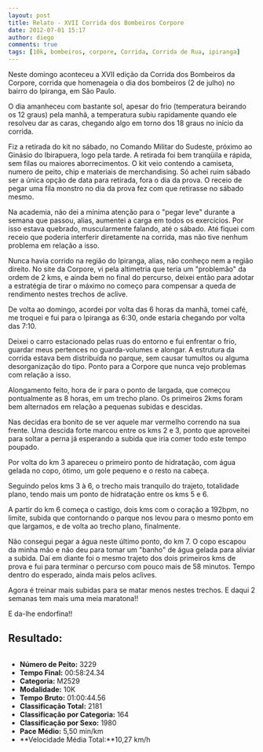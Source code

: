```yaml
---
layout: post
title: Relato - XVII Corrida dos Bombeiros Corpore
date: 2012-07-01 15:17
author: diego
comments: true
tags: [10k, bombeiros, corpore, Corrida, Corrida de Rua, ipiranga]
---
```

Neste domingo aconteceu a XVII edição da Corrida dos Bombeiros da Corpore, corrida que homenageia o dia dos bombeiros (2 de julho) no bairro do Ipiranga, em São Paulo.

O dia amanheceu com bastante sol, apesar do frio (temperatura beirando os 12 graus) pela manhã, a temperatura subiu rapidamente quando ele resolveu dar as caras, chegando algo em torno dos 18 graus no início da corrida.

Fiz a retirada do kit no sábado, no Comando Militar do Sudeste, próximo ao Ginásio do Ibirapuera, logo pela tarde. A retirada foi bem tranqüila e rápida, sem filas ou maiores aborrecimentos. O kit veio contendo a camiseta, numero de peito, chip e materiais de merchandising. Só achei ruim sábado ser a única opção de data para retirada, fora o dia da prova. O receio de pegar uma fila monstro no dia da prova fez com que retirasse no sábado mesmo.

Na academia, não dei a mínima atenção para o "pegar leve" durante a semana que passou, alias, aumentei a carga em todos os exercícios. Por isso estava quebrado, muscularmente falando, até o sábado. Até fiquei com receio que poderia interferir diretamente na corrida, mas não tive nenhum problema em relação a isso.

Nunca havia corrido na região do Ipiranga, alias, não conheço nem a região direito. No site da Corpore, vi pela altimetria que teria um "problemão" da ordem de 2 kms, e ainda bem no final do percurso, deixei então para adotar a estratégia de tirar o máximo no começo para compensar a queda de rendimento nestes trechos de aclive.

De volta ao domingo, acordei por volta das 6 horas da manhã, tomei café, me troquei e fui para o Ipiranga as 6:30, onde estaria chegando por volta das 7:10.

Deixei o carro estacionado pelas ruas do entorno e fui enfrentar o frio, guardar meus pertences no guarda-volumes e alongar. A estrutura da corrida estava bem distribuída no parque, sem causar tumultos ou alguma desorganização do tipo. Ponto para a Corpore que nunca vejo problemas com relação a isso.

Alongamento feito, hora de ir para o ponto de largada, que começou pontualmente as 8 horas, em um trecho plano. Os primeiros 2kms foram bem alternados em relação a pequenas subidas e descidas.

Nas decidas era bonito de se ver aquele mar vermelho correndo na sua frente. Uma descida forte marcou entre os kms 2 e 3, ponto que aproveitei para soltar a perna já esperando a subida que iria comer todo este tempo poupado.

Por volta do km 3 apareceu o primeiro ponto de hidratação, com água gelada no copo, ótimo, um gole pequeno e o resto na cabeça.

Seguindo pelos kms 3 à 6, o trecho mais tranquilo do trajeto, totalidade plano, tendo mais um ponto de hidratação entre os kms 5 e 6.

A partir do km 6 começa o castigo, dois kms com o coração a 192bpm, no limite, subida que contornando o parque nos levou para o mesmo ponto em que largamos, e de volta ao trecho plano, finalmente.

Não consegui pegar a água neste último ponto, do km 7. O copo escapou da minha mão e não deu para tomar um "banho" de água gelada para aliviar a subida. Daí em diante foi o mesmo trajeto dos dois primeiros kms de prova e fui para terminar o percurso com pouco mais de 58 minutos. Tempo dentro do esperado, ainda mais pelos aclives.

Agora é treinar mais subidas para se matar menos nestes trechos. E daqui 2 semanas tem mais uma meia maratona!!

E da-lhe endorfina!!


## Resultado:


<div class="moldura"><a class="lightbox cboxElement" href="http://www.diegoronan.com.br/diegoronan/wp-content/uploads/2012/07/bombeiros_big.jpg"><img src="http://www.diegoronan.com.br/diegoronan/wp-content/uploads/2012/07/bombeiros.jpg" alt="" /></a></div>

* **Número de Peito:** 3229
* **Tempo Final:** 00:58:24.34
* **Categoria:** M2529
* **Modalidade:** 10K
* **Tempo Bruto:** 01:00:44.56
* **Classificação Total:** 2181
* **Classificação por Categoria:** 164
* **Classificação por Sexo:** 1980
* **Pace Médio:** 5,50 min/km
* **Velocidade Média Total:**10,27 km/h





